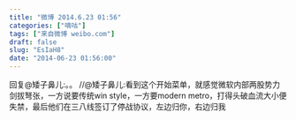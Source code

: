 ```yaml
---
title: "微博 2014.6.23 01:56"
categories: ["嘀咕"]
tags: ["来自微博 weibo.com"]
draft: false
slug: "EsIaH8"
date: "2014-06-23 01:56:00"
---
```


<p>回复@矮子鼻儿:。。 //@矮子鼻儿:看到这个开始菜单，就感觉微软内部两股势力剑拔弩张，一方说要传统win style，一方要modern metro，打得头破血流大小便失禁，最后他们在三八线签订了停战协议，左边归你，右边归我</p>
